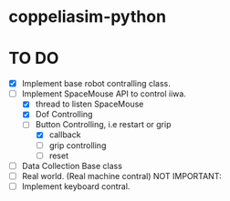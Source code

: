 # coppeliasim-python


# TO DO
- [x] Implement base robot contralling class.
- [ ] Implement SpaceMouse API to control iiwa.
    - [x] thread to listen SpaceMouse
    - [x] Dof Controlling
    - [ ] Button Controlling, i.e restart or grip
        - [x] callback
        - [ ] grip controlling
        - [ ] reset
- [ ] Data Collection Base class
- [ ] Real world. (Real machine contral)
NOT IMPORTANT:
- [ ] Implement keyboard contral.